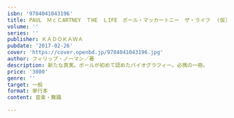 ```yaml
---
isbn: '9784041043196'
title: PAUL　ＭｃＣARTNEY　ＴHE　ＬIFE　ポール・マッカートニー　ザ・ライフ  (仮)
volume: ''
series: ''
publisher: ＫＡＤＯＫＡＷＡ
pubdate: '2017-02-26'
cover: 'https://cover.openbd.jp/9784041043196.jpg'
author: フィリップ・ノーマン／著
description: 新たな真実。ポールが初めて認めたバイオグラフィー。必携の一冊。
price: '3800'
genre: ''
target: 一般
format: 単行本
content: 音楽・舞踊

---
```

